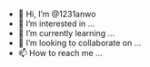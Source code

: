 - 👋 Hi, I’m @1231anwo
- 👀 I’m interested in ...
- 🌱 I’m currently learning ...
- 💞️ I’m looking to collaborate on ...
- 📫 How to reach me ...

<!---
1231anwo/1231anwo is a ✨ special ✨ repository because its `README.md` (this file) appears on your GitHub profile.
You can click the Preview link to take a look at your changes.
--->
